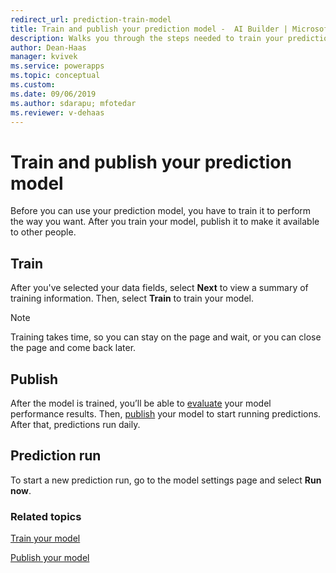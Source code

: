 ```yaml
---
redirect_url: prediction-train-model
title: Train and publish your prediction model -  AI Builder | Microsoft Docs
description: Walks you through the steps needed to train your prediction model, and leads you to the next steps. 
author: Dean-Haas
manager: kvivek
ms.service: powerapps
ms.topic: conceptual
ms.custom: 
ms.date: 09/06/2019
ms.author: sdarapu; mfotedar
ms.reviewer: v-dehaas
---
```


# Train and publish your prediction model

Before you can use your prediction model, you have to train it to perform the way you want. After you train your model, publish it to make it available to other people.

## Train

After you've selected your data fields, select **Next** to view a summary of  training information. Then, select **Train** to train your model.

> [!NOTE]
> Training takes time, so you can stay on the page and wait, or you can close the page and come back later.  

## Publish

After the model is trained, you’ll be able to [evaluate](manage-model.md#evaluate-your-model) your model performance results. Then, [publish](publish-model.md) your model to start running predictions. After that, predictions run daily.

## Prediction run

To start a new prediction run, go to the model settings page and select **Run now**.

### Related topics

[Train your model](train-model.md)

[Publish your model](publish-model.md)

